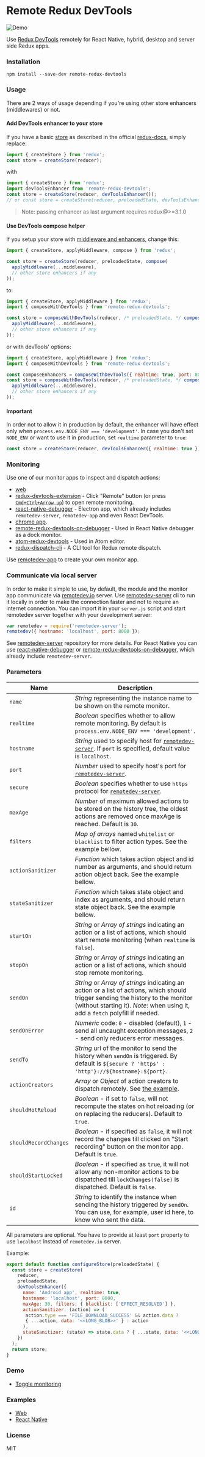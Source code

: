 Remote Redux DevTools
=====================

![Demo](demo.gif)

Use [Redux DevTools](https://github.com/gaearon/redux-devtools) remotely for React Native, hybrid, desktop and server side Redux apps.

### Installation

```
npm install --save-dev remote-redux-devtools
```

### Usage

There are 2 ways of usage depending if you're using other store enhancers (middlewares) or not.

#### Add DevTools enhancer to your store

If you have a basic [store](http://redux.js.org/docs/api/createStore.html) as described in the official [redux-docs](http://redux.js.org/index.html), simply replace:
  ```javascript
  import { createStore } from 'redux';
  const store = createStore(reducer);
  ```
  with
  ```javascript
  import { createStore } from 'redux';
  import devToolsEnhancer from 'remote-redux-devtools';
  const store = createStore(reducer, devToolsEnhancer());
  // or const store = createStore(reducer, preloadedState, devToolsEnhancer());
  ```
  
> Note: passing enhancer as last argument requires redux@>=3.1.0

#### Use DevTools compose helper

  If you setup your store with [middleware and enhancers](http://redux.js.org/docs/api/applyMiddleware.html), change this:
  ```javascript
  import { createStore, applyMiddleware, compose } from 'redux';
  
  const store = createStore(reducer, preloadedState, compose(
    applyMiddleware(...middleware),
    // other store enhancers if any
  ));
  ```
  to:
  ```javascript
  import { createStore, applyMiddleware } from 'redux';
  import { composeWithDevTools } from 'remote-redux-devtools';
  
  const store = composeWithDevTools(reducer, /* preloadedState, */ composeWithDevTools(
    applyMiddleware(...middleware),
    // other store enhancers if any
  ));
  ```
  or with devTools' options:
  ```javascript
  import { createStore, applyMiddleware } from 'redux';
  import { composeWithDevTools } from 'remote-redux-devtools';
  
  const composeEnhancers = composeWithDevTools({ realtime: true, port: 8000 });
  const store = composeWithDevTools(reducer, /* preloadedState, */ composeEnhancers(
    applyMiddleware(...middleware),
    // other store enhancers if any
  ));
  ```

#### Important

In order not to allow it in production by default, the enhancer will have effect only when `process.env.NODE_ENV === 'development'`. In case you don't set `NODE_ENV` or want to use it in production, set `realtime` parameter to `true`:

  ```js
  const store = createStore(reducer, devToolsEnhancer({ realtime: true }));
  ```

### Monitoring

Use one of our monitor apps to inspect and dispatch actions:
* [web](http://remotedev.io/local)
* [redux-devtools-extension](https://github.com/zalmoxisus/redux-devtools-extension) - Click "Remote" button (or press [`Cmd+Ctrl+Arrow up`](https://github.com/zalmoxisus/redux-devtools-extension#keyboard-shortcuts)) to open remote monitoring.
* [react-native-debugger](https://github.com/jhen0409/react-native-debugger) - Electron app, which already includes `remotedev-server`, `remotedev-app` and even React DevTools.
* [chrome app](https://chrome.google.com/webstore/detail/remotedev/faicmgpfiaijcedapokpbdejaodbelph).
* [remote-redux-devtools-on-debugger](https://github.com/jhen0409/remote-redux-devtools-on-debugger) - Used in React Native debugger as a dock monitor.
* [atom-redux-devtools](https://github.com/zalmoxisus/atom-redux-devtools) - Used in Atom editor.
* [redux-dispatch-cli](https://github.com/jhen0409/redux-dispatch-cli) - A CLI tool for Redux remote dispatch.

Use [remotedev-app](https://github.com/zalmoxisus/remotedev-app) to create your own monitor app.

### Communicate via local server

In order to make it simple to use, by default, the module and the monitor app communicate via [remotedev.io](http://remotedev.io) server. Use [remotedev-server](https://github.com/zalmoxisus/remotedev-server) cli to run it locally in order to make the connection faster and not to require an internet connection.
You can import it in your `server.js` script and start remotedev server together with your development server:
```js
var remotedev = require('remotedev-server');
remotedev({ hostname: 'localhost', port: 8000 });
```
See [remotedev-server](https://github.com/zalmoxisus/remotedev-server) repository for more details.
For React Native you can use [react-native-debugger](https://github.com/jhen0409/react-native-debugger) or [remote-redux-devtools-on-debugger](https://github.com/jhen0409/remote-redux-devtools-on-debugger), which already include `remotedev-server`.


### Parameters

Name                  | Description
-------------         | -------------
`name`                | *String* representing the instance name to be shown on the remote monitor.
`realtime`            | *Boolean* specifies whether to allow remote monitoring. By default is `process.env.NODE_ENV === 'development'`. 
`hostname`            | *String* used to specify host for [`remotedev-server`](https://github.com/zalmoxisus/remotedev-server). If `port` is specified, default value is `localhost`.
`port`                | *Number* used to specify host's port for [`remotedev-server`](https://github.com/zalmoxisus/remotedev-server).
`secure`              | *Boolean* specifies whether to use `https` protocol for [`remotedev-server`](https://github.com/zalmoxisus/remotedev-server).
`maxAge`              | *Number* of maximum allowed actions to be stored on the history tree, the oldest actions are removed once maxAge is reached. Default is `30`.
`filters`             | *Map of arrays* named `whitelist` or `blacklist` to filter action types.  See the example bellow.
`actionSanitizer`     | *Function* which takes action object and id number as arguments, and should return action object back. See the example bellow.
`stateSanitizer`      | *Function* which takes state object and index as arguments, and should return state object back. See the example bellow.
`startOn`             | *String* or *Array of strings* indicating an action or a list of actions, which should start remote monitoring (when `realtime` is `false`). 
`stopOn`              | *String* or *Array of strings* indicating an action or a list of actions, which should stop remote monitoring. 
`sendOn`              | *String* or *Array of strings* indicating an action or a list of actions, which should trigger sending the history to the monitor (without starting it). *Note*: when using it, add a `fetch` polyfill if needed.
`sendOnError`         | *Numeric* code: `0` - disabled (default), `1` - send all uncaught exception messages, `2` - send only reducers error messages.
`sendTo`              | *String* url of the monitor to send the history when `sendOn` is triggered. By default is `${secure ? 'https' : 'http'}://${hostname}:${port}`.
`actionCreators`      | *Array* or *Object* of action creators to dispatch remotely. See [the example](https://github.com/zalmoxisus/remote-redux-devtools/commit/b54652930dfd4e057991df8471c343957fd7bff7).
`shouldHotReload`     | *Boolean* - if set to `false`, will not recompute the states on hot reloading (or on replacing the reducers). Default to `true`.
 `shouldRecordChanges`| *Boolean* - if specified as `false`, it will not record the changes till clicked on "Start recording" button on the monitor app. Default is `true`.
 `shouldStartLocked`  | *Boolean* - if specified as `true`, it will not allow any non-monitor actions to be dispatched till `lockChanges(false)` is dispatched. Default is `false`.
`id`                  | *String* to identify the instance when sending the history triggered by `sendOn`. You can use, for example, user id here, to know who sent the data.

All parameters are optional. You have to provide at least `port` property to use `localhost` instead of `remotedev.io` server.

Example:
```js
export default function configureStore(preloadedState) {
  const store = createStore(
    reducer,
    preloadedState,
    devToolsEnhancer({
      name: 'Android app', realtime: true,
      hostname: 'localhost', port: 8000,
      maxAge: 30, filters: { blacklist: ['EFFECT_RESOLVED'] },
      actionSanitizer: (action) => (
       action.type === 'FILE_DOWNLOAD_SUCCESS' && action.data ?
       { ...action, data: '<<LONG_BLOB>>' } : action
      ),
      stateSanitizer: (state) => state.data ? { ...state, data: '<<LONG_BLOB>>' } : state
    })
  );
  return store;
}
```

### Demo
- [Toggle monitoring](http://zalmoxisus.github.io/monitoring/)

### Examples
- [Web](https://github.com/zalmoxisus/remote-redux-devtools/tree/master/examples)
- [React Native](https://github.com/chentsulin/react-native-counter-ios-android)

### License

MIT
